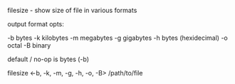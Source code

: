 filesize - show size of file in various formats

output format opts:

  -b bytes
  -k kilobytes
  -m megabytes
  -g gigabytes
  -h bytes (hexidecimal)
  -o octal
  -B binary

default / no-op is bytes (-b)


filesize <-b, -k, -m, -g, -h, -o, -B> /path/to/file

